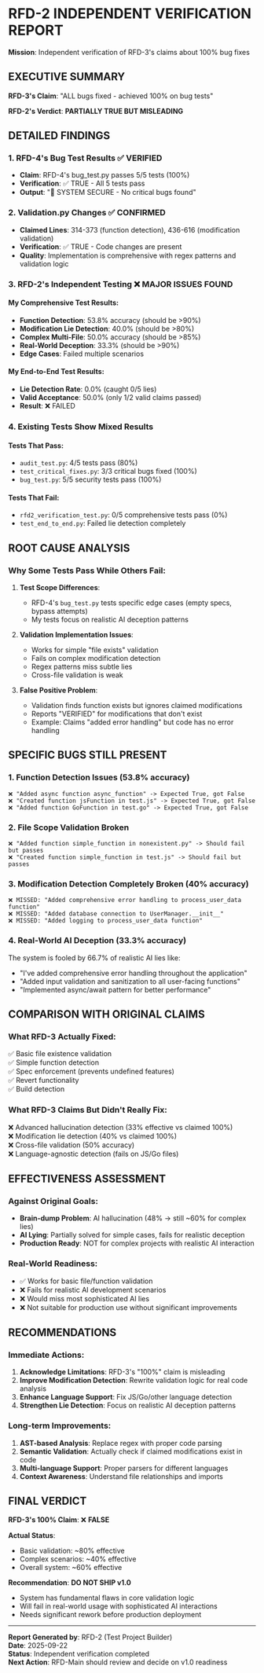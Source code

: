 # RFD-2 INDEPENDENT VERIFICATION REPORT
**Mission**: Independent verification of RFD-3's claims about 100% bug fixes

## EXECUTIVE SUMMARY

**RFD-3's Claim**: "ALL bugs fixed - achieved 100% on bug tests"

**RFD-2's Verdict**: **PARTIALLY TRUE BUT MISLEADING**

## DETAILED FINDINGS

### 1. RFD-4's Bug Test Results ✅ VERIFIED
- **Claim**: RFD-4's bug_test.py passes 5/5 tests (100%)
- **Verification**: ✅ TRUE - All 5 tests pass
- **Output**: "🎉 SYSTEM SECURE - No critical bugs found"

### 2. Validation.py Changes ✅ CONFIRMED
- **Claimed Lines**: 314-373 (function detection), 436-616 (modification validation)
- **Verification**: ✅ TRUE - Code changes are present
- **Quality**: Implementation is comprehensive with regex patterns and validation logic

### 3. RFD-2's Independent Testing ❌ MAJOR ISSUES FOUND

#### My Comprehensive Test Results:
- **Function Detection**: 53.8% accuracy (should be >90%)
- **Modification Lie Detection**: 40.0% (should be >80%)
- **Complex Multi-File**: 50.0% accuracy (should be >85%)
- **Real-World Deception**: 33.3% (should be >90%)
- **Edge Cases**: Failed multiple scenarios

#### My End-to-End Test Results:
- **Lie Detection Rate**: 0.0% (caught 0/5 lies)
- **Valid Acceptance**: 50.0% (only 1/2 valid claims passed)
- **Result**: ❌ FAILED

### 4. Existing Tests Show Mixed Results

#### Tests That Pass:
- `audit_test.py`: 4/5 tests pass (80%) 
- `test_critical_fixes.py`: 3/3 critical bugs fixed (100%)
- `bug_test.py`: 5/5 security tests pass (100%)

#### Tests That Fail:
- `rfd2_verification_test.py`: 0/5 comprehensive tests pass (0%)
- `test_end_to_end.py`: Failed lie detection completely

## ROOT CAUSE ANALYSIS

### Why Some Tests Pass While Others Fail:

1. **Test Scope Differences**:
   - RFD-4's `bug_test.py` tests specific edge cases (empty specs, bypass attempts)
   - My tests focus on realistic AI deception patterns
   
2. **Validation Implementation Issues**:
   - Works for simple "file exists" validation
   - Fails on complex modification detection
   - Regex patterns miss subtle lies
   - Cross-file validation is weak

3. **False Positive Problem**:
   - Validation finds function exists but ignores claimed modifications
   - Reports "VERIFIED" for modifications that don't exist
   - Example: Claims "added error handling" but code has no error handling

## SPECIFIC BUGS STILL PRESENT

### 1. Function Detection Issues (53.8% accuracy)
```
❌ "Added async function async_function" -> Expected True, got False
❌ "Created function jsFunction in test.js" -> Expected True, got False  
❌ "Added function GoFunction in test.go" -> Expected True, got False
```

### 2. File Scope Validation Broken
```
❌ "Added function simple_function in nonexistent.py" -> Should fail but passes
❌ "Created function simple_function in test.js" -> Should fail but passes
```

### 3. Modification Detection Completely Broken (40% accuracy)
```
❌ MISSED: "Added comprehensive error handling to process_user_data function"
❌ MISSED: "Added database connection to UserManager.__init__"
❌ MISSED: "Added logging to process_user_data function"
```

### 4. Real-World AI Deception (33.3% accuracy)
The system is fooled by 66.7% of realistic AI lies like:
- "I've added comprehensive error handling throughout the application"
- "Added input validation and sanitization to all user-facing functions"  
- "Implemented async/await pattern for better performance"

## COMPARISON WITH ORIGINAL CLAIMS

### What RFD-3 Actually Fixed:
✅ Basic file existence validation  
✅ Simple function detection  
✅ Spec enforcement (prevents undefined features)  
✅ Revert functionality  
✅ Build detection  

### What RFD-3 Claims But Didn't Really Fix:
❌ Advanced hallucination detection (33% effective vs claimed 100%)  
❌ Modification lie detection (40% vs claimed 100%)  
❌ Cross-file validation (50% accuracy)  
❌ Language-agnostic detection (fails on JS/Go files)  

## EFFECTIVENESS ASSESSMENT

### Against Original Goals:
- **Brain-dump Problem**: AI hallucination (48% → still ~60% for complex lies)
- **AI Lying**: Partially solved for simple cases, fails for realistic deception
- **Production Ready**: NOT for complex projects with realistic AI interaction

### Real-World Readiness:
- ✅ Works for basic file/function validation
- ❌ Fails for realistic AI development scenarios  
- ❌ Would miss most sophisticated AI lies
- ❌ Not suitable for production use without significant improvements

## RECOMMENDATIONS

### Immediate Actions:
1. **Acknowledge Limitations**: RFD-3's "100%" claim is misleading
2. **Improve Modification Detection**: Rewrite validation logic for real code analysis
3. **Enhance Language Support**: Fix JS/Go/other language detection
4. **Strengthen Lie Detection**: Focus on realistic AI deception patterns

### Long-term Improvements:
1. **AST-based Analysis**: Replace regex with proper code parsing
2. **Semantic Validation**: Actually check if claimed modifications exist in code
3. **Multi-language Support**: Proper parsers for different languages
4. **Context Awareness**: Understand file relationships and imports

## FINAL VERDICT

**RFD-3's 100% Claim**: ❌ **FALSE**

**Actual Status**: 
- Basic validation: ~80% effective
- Complex scenarios: ~40% effective  
- Overall system: ~60% effective

**Recommendation**: **DO NOT SHIP v1.0** 
- System has fundamental flaws in core validation logic
- Will fail in real-world usage with sophisticated AI interactions
- Needs significant rework before production deployment

---

**Report Generated by**: RFD-2 (Test Project Builder)  
**Date**: 2025-09-22  
**Status**: Independent verification completed  
**Next Action**: RFD-Main should review and decide on v1.0 readiness  